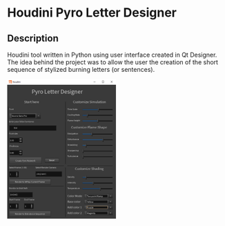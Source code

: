 # Houdini Pyro Letter Designer
## Description

Houdini tool written in Python using user interface created in Qt Designer. The idea behind the project was to allow the user the creation of the short sequence of stylized burning letters (or sentences).  



<img src="https://github.com/Brydzia96/Projects/blob/main/images/ui_pyroDesigner.png" width="50%" height="50%">



